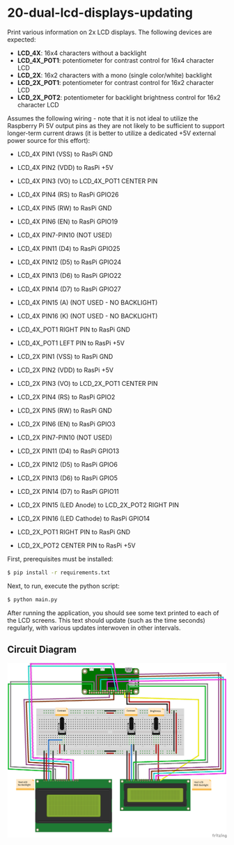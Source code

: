 # 20-dual-lcd-displays-updating

Print various information on 2x LCD displays. The following devices are expected:

- **LCD_4X**: 16x4 characters without a backlight
- **LCD_4X_POT1**: potentiometer for contrast control for 16x4 character LCD
- **LCD_2X**: 16x2 characters with a mono (single color/white) backlight
- **LCD_2X_POT1**: potentiometer for contrast control for 16x2 character LCD
- **LCD_2X_POT2**: potentiometer for backlight brightness control for 16x2 character LCD

Assumes the following wiring - note that it is not ideal to utilize the Raspberry Pi 5V output pins
as they are not likely to be sufficient to support longer-term current draws (it is better to utilize
a dedicated +5V external power source for this effort):

- LCD_4X PIN1 (VSS) to RasPi GND
- LCD_4X PIN2 (VDD) to RasPi +5V
- LCD_4X PIN3 (VO) to LCD_4X_POT1 CENTER PIN
- LCD_4X PIN4 (RS) to RasPi GPIO26
- LCD_4X PIN5 (RW) to RasPi GND
- LCD_4X PIN6 (EN) to RasPi GPIO19 
- LCD_4X PIN7-PIN10 (NOT USED)
- LCD_4X PIN11 (D4) to RasPi GPIO25
- LCD_4X PIN12 (D5) to RasPi GPIO24
- LCD_4X PIN13 (D6) to RasPi GPIO22
- LCD_4X PIN14 (D7) to RasPi GPIO27
- LCD_4X PIN15 (A) (NOT USED - NO BACKLIGHT)
- LCD_4X PIN16 (K) (NOT USED - NO BACKLIGHT)
- LCD_4X_POT1 RIGHT PIN to RasPi GND
- LCD_4X_POT1 LEFT PIN to RasPi +5V


- LCD_2X PIN1 (VSS) to RasPi GND
- LCD_2X PIN2 (VDD) to RasPi +5V
- LCD_2X PIN3 (VO) to LCD_2X_POT1 CENTER PIN
- LCD_2X PIN4 (RS) to RasPi GPIO2
- LCD_2X PIN5 (RW) to RasPi GND
- LCD_2X PIN6 (EN) to RasPi GPIO3
- LCD_2X PIN7-PIN10 (NOT USED)
- LCD_2X PIN11 (D4) to RasPi GPIO13
- LCD_2X PIN12 (D5) to RasPi GPIO6
- LCD_2X PIN13 (D6) to RasPi GPIO5
- LCD_2X PIN14 (D7) to RasPi GPIO11
- LCD_2X PIN15 (LED Anode) to LCD_2X_POT2 RIGHT PIN
- LCD_2X PIN16 (LED Cathode) to RasPi GPIO14
- LCD_2X_POT1 RIGHT PIN to RasPi GND
- LCD_2X_POT2 CENTER PIN to RasPi +5V

First, prerequisites must be installed:

```bash
$ pip install -r requirements.txt
```

Next, to run, execute the python script:

```bash
$ python main.py
```

After running the application, you should see some text printed to each of the LCD screens.
This text should update (such as the time seconds) regularly, with various updates interwoven
in other intervals.

## Circuit Diagram

![Circuit](img/dual-lcd-displays.png "Circuit")
